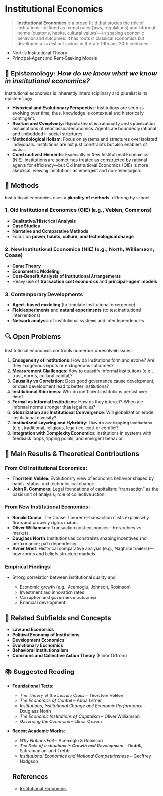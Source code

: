 # Institutional Economics

> **Institutional Economics** is a broad field that studies the role of institutions—defined as formal rules (laws, regulations) and informal norms (customs, habits, cultural values)—in shaping economic behavior and outcomes. It has roots in classical economics but developed as a distinct school in the late 19th and 20th centuries.

- North’s Institutional Theory
- Principal-Agent and Rent-Seeking Models

## 🧠 **Epistemology**: *How do we know what we know in institutional economics?*

Institutional economics is inherently interdisciplinary and pluralist in its epistemology:

* **Historical and Evolutionary Perspective**: Institutions are seen as evolving over time; thus, knowledge is contextual and historically contingent.
* **Realism and Complexity**: Rejects the strict rationality and optimization assumptions of neoclassical economics. Agents are boundedly rational and embedded in social structures.
* **Methodological Holism**: Focus on systems and structures over isolated individuals. Institutions are not just constraints but also enablers of action.
* **Constructivist Elements**: Especially in New Institutional Economics (NIE), institutions are sometimes treated as constructed by rational agents for efficiency—but Old Institutional Economics (OIE) is more skeptical, viewing institutions as emergent and non-teleological.

## 🧪 **Methods**

Institutional economics uses a **plurality of methods**, differing by school:

### 1. **Old Institutional Economics (OIE)** (e.g., Veblen, Commons)

* **Qualitative/Historical Analysis**
* **Case Studies**
* **Narrative and Comparative Methods**
* Focus on **power, habits, culture, and technological change**

### 2. **New Institutional Economics (NIE)** (e.g., North, Williamson, Coase)

* **Game Theory**
* **Econometric Modeling**
* **Cost–Benefit Analysis of Institutional Arrangements**
* Heavy use of **transaction cost economics** and **principal-agent models**

### 3. **Contemporary Developments**

* **Agent-based modeling** (to simulate institutional emergence)
* **Field experiments** and **natural experiments** (to test institutional interventions)
* **Network analysis** of institutional systems and interdependencies


## 🔍 **Open Problems**

Institutional economics confronts numerous unresolved issues:

1. **Endogeneity of Institutions**: How do institutions form and evolve? Are they exogenous inputs or endogenous outcomes?
2. **Measurement Challenges**: How to quantify informal institutions (e.g., trust, norms, cultural capital)?
3. **Causality vs Correlation**: Does good governance cause development, or does development lead to better institutions?
4. **Institutional Stickiness**: Why do inefficient institutions persist over time?
5. **Formal vs Informal Institutions**: How do they interact? When are informal norms stronger than legal rules?
6. **Globalization and Institutional Convergence**: Will globalization erode institutional diversity?
7. **Institutional Layering and Hybridity**: How do overlapping institutions (e.g., traditional, religious, legal) co-exist or conflict?
8. **Integration with Complexity Economics**: Institutions in systems with feedback loops, tipping points, and emergent behavior.


## 📌 **Main Results & Theoretical Contributions**

### From **Old Institutional Economics**:

* **Thorstein Veblen**: Evolutionary view of economic behavior shaped by habits, status, and technological change.
* **John R. Commons**: Legal foundations of capitalism; “transaction” as the basic unit of analysis; role of collective action.

### From **New Institutional Economics**:

* **Ronald Coase**: The Coase Theorem—transaction costs explain why firms and property rights matter.
* **Oliver Williamson**: Transaction cost economics—hierarchies vs markets.
* **Douglass North**: Institutions as constraints shaping incentives and performance; path dependency.
* **Avner Greif**: Historical comparative analysis (e.g., Maghribi traders)—how norms and beliefs structure markets.

### Empirical Findings:

* Strong correlation between institutional quality and:

  * Economic growth (e.g., Acemoglu, Johnson, Robinson)
  * Investment and innovation rates
  * Corruption and governance outcomes
  * Financial development

## 🧩 **Related Subfields and Concepts**

* **Law and Economics**
* **Political Economy of Institutions**
* **Development Economics**
* **Evolutionary Economics**
* **Behavioral Institutionalism**
* **Commons and Collective Action Theory** (Elinor Ostrom)


## 📚 Suggested Reading

* **Foundational Texts**:

  * *The Theory of the Leisure Class* – Thorstein Veblen
  * *The Economics of Control* – Abba Lerner
  * *Institutions, Institutional Change and Economic Performance* – Douglass North
  * *The Economic Institutions of Capitalism* – Oliver Williamson
  * *Governing the Commons* – Elinor Ostrom

* **Recent Academic Works**:

  * *Why Nations Fail* – Acemoglu & Robinson
  * *The Role of Institutions in Growth and Development* – Rodrik, Subramanian, and Trebbi
  * *Institutional Economics and National Competitiveness* – Geoffrey Hodgson

  ## References

  - [Institutional Economics](https://en.wikipedia.org/wiki/Institutional_economics)